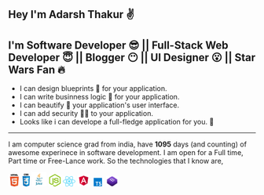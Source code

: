 
Hey I'm **Adarsh Thakur** :v:
---
I'm  Software Developer :sunglasses: || Full-Stack Web Developer :innocent: || Blogger :no_mouth: || UI Designer :open_mouth: || Star Wars Fan :fire:
---
 - I can design blueprints :scroll: for your application.
 - I can write businness logic :office: for your application.
 - I can beautify  :nail_care:  your application's user interface.
 - I can add security  :guardsman: to your application.
 - Looks like i can develope a full-fledge application for you.  :raised_hands:
---
I am computer science grad from india, have **1095** days (and counting) of awesome experinece in software development. I am open for a Full time, Part time or Free-Lance work.
So the  technologies that I know are,

<img src="./html.png" width="5%">
<img src="./css.png" width="3%">
<img src="./java.png" width="6%">
<img src="./node.png" width="5%">
<img src="./react.png" width="5%">
<img src="./angular.png" width="5%">
<img src="./ts.png" width="5%">
<img src="./bs.png" width="5%">
